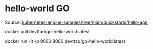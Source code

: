 # hello-world GO

Source: [kubernetes-engine-samples/tree/main/quickstarts/hello-app](https://github.com/GoogleCloudPlatform/kubernetes-engine-samples/tree/main/quickstarts/hello-app)


docker pull devttao/go-hello-world:latest

docker run -it -p 9000:8080 devttao/go-hello-world:latest

